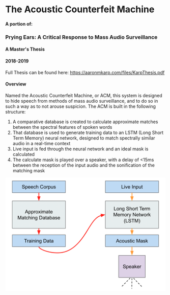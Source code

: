 # The Acoustic Counterfeit Machine
#### A portion of:
### Prying Ears: A Critical Response to Mass Audio Surveillance
#### A Master's Thesis
#### 2018-2019

Full Thesis can be found here: https://aaronmkarp.com/files/KarpThesis.pdf


#### Overview

Named the Acoustic Counterfeit Machine, or ACM, this system is designed to hide speech from methods of mass audio surveillance, and
to do so in such a way as to not arouse suspicion. The ACM is built in the following structure: 

  1. A comparative database is created to calculate approximate matches between the spectral features of spoken words
  2. That database is used to generate training data to an LSTM (Long Short Term Memory) neural network, designed to match spectrally similar audio in a real-time context
  3. Live input is fed through the neural network and an ideal mask is calculated
  4. The calculate mask is played over a speaker, with a delay of <15ms between the reception of the input audio and the sonification of the matching mask


![SystemDiagram](https://github.com/aaronkarp123/thesis/blob/master/diagrams/UpdatedSystem.png)
